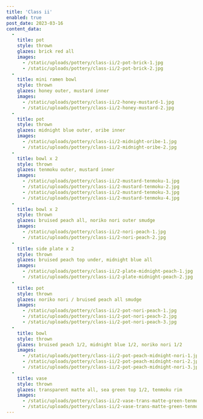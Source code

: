 ```yaml
---
title: 'Class ii'
enabled: true
post_date: 2023-03-16
content_data:
  -
    title: pot
    style: thrown
    glazes: brick red all
    images:
      - /static/uploads/pottery/class-ii/2-pot-brick-1.jpg
      - /static/uploads/pottery/class-ii/2-pot-brick-2.jpg
  -
    title: mini ramen bowl
    style: thrown
    glazes: honey outer, mustard inner
    images:
      - /static/uploads/pottery/class-ii/2-honey-mustard-1.jpg
      - /static/uploads/pottery/class-ii/2-honey-mustard-2.jpg
  -
    title: pot
    style: thrown
    glazes: midnight blue outer, oribe inner
    images:
      - /static/uploads/pottery/class-ii/2-midnight-oribe-1.jpg
      - /static/uploads/pottery/class-ii/2-midnight-oribe-2.jpg
  -
    title: bowl x 2
    style: thrown
    glazes: tenmoku outer, mustard inner
    images:
      - /static/uploads/pottery/class-ii/2-mustard-tenmoku-1.jpg
      - /static/uploads/pottery/class-ii/2-mustard-tenmoku-2.jpg
      - /static/uploads/pottery/class-ii/2-mustard-tenmoku-3.jpg
      - /static/uploads/pottery/class-ii/2-mustard-tenmoku-4.jpg
  -
    title: bowl x 2
    style: thrown
    glazes: bruised peach all, noriko nori outer smudge
    images:
      - /static/uploads/pottery/class-ii/2-nori-peach-1.jpg
      - /static/uploads/pottery/class-ii/2-nori-peach-2.jpg
  -
    title: side plate x 2
    style: thrown
    glazes: bruised peach top under, midnight blue all
    images:
      - /static/uploads/pottery/class-ii/2-plate-midnight-peach-1.jpg
      - /static/uploads/pottery/class-ii/2-plate-midnight-peach-2.jpg
  -
    title: pot
    style: thrown
    glazes: noriko nori / bruised peach all smudge
    images:
      - /static/uploads/pottery/class-ii/2-pot-nori-peach-1.jpg
      - /static/uploads/pottery/class-ii/2-pot-nori-peach-2.jpg
      - /static/uploads/pottery/class-ii/2-pot-nori-peach-3.jpg
  -
    title: bowl
    style: thrown
    glazes: bruised peach 1/2, midnight blue 1/2, noriko nori 1/2
    images:
      - /static/uploads/pottery/class-ii/2-pot-peach-midnight-nori-1.jpg
      - /static/uploads/pottery/class-ii/2-pot-peach-midnight-nori-2.jpg
      - /static/uploads/pottery/class-ii/2-pot-peach-midnight-nori-3.jpg
  -
    title: vase
    style: thrown
    glazes: transparent matte all, sea green top 1/2, tenmoku rim
    images:
      - /static/uploads/pottery/class-ii/2-vase-trans-matte-green-tenmoku-1.jpg
      - /static/uploads/pottery/class-ii/2-vase-trans-matte-green-tenmoku-2.jpg
---
```

